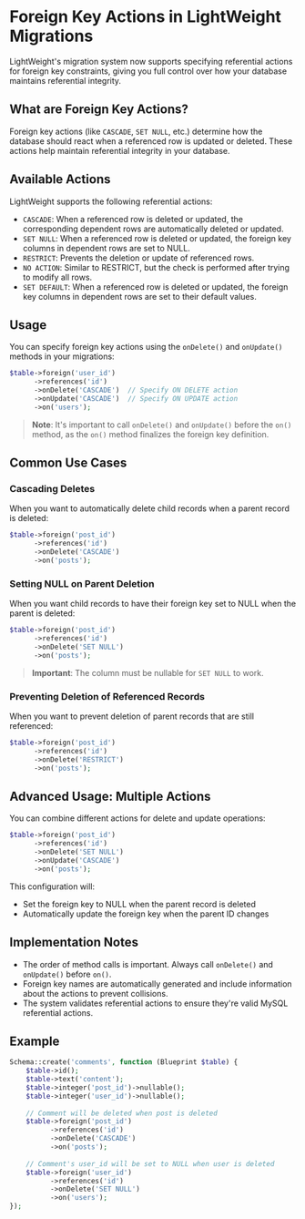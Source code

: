 # Foreign Key Actions in LightWeight Migrations

LightWeight's migration system now supports specifying referential actions for foreign key constraints, giving you full control over how your database maintains referential integrity.

## What are Foreign Key Actions?

Foreign key actions (like `CASCADE`, `SET NULL`, etc.) determine how the database should react when a referenced row is updated or deleted. These actions help maintain referential integrity in your database.

## Available Actions

LightWeight supports the following referential actions:

- `CASCADE`: When a referenced row is deleted or updated, the corresponding dependent rows are automatically deleted or updated.
- `SET NULL`: When a referenced row is deleted or updated, the foreign key columns in dependent rows are set to NULL.
- `RESTRICT`: Prevents the deletion or update of referenced rows.
- `NO ACTION`: Similar to RESTRICT, but the check is performed after trying to modify all rows.
- `SET DEFAULT`: When a referenced row is deleted or updated, the foreign key columns in dependent rows are set to their default values.

## Usage

You can specify foreign key actions using the `onDelete()` and `onUpdate()` methods in your migrations:

```php
$table->foreign('user_id')
      ->references('id')
      ->onDelete('CASCADE')  // Specify ON DELETE action
      ->onUpdate('CASCADE')  // Specify ON UPDATE action
      ->on('users');
```

> **Note**: It's important to call `onDelete()` and `onUpdate()` before the `on()` method, as the `on()` method finalizes the foreign key definition.

## Common Use Cases

### Cascading Deletes

When you want to automatically delete child records when a parent record is deleted:

```php
$table->foreign('post_id')
      ->references('id')
      ->onDelete('CASCADE')
      ->on('posts');
```

### Setting NULL on Parent Deletion

When you want child records to have their foreign key set to NULL when the parent is deleted:

```php
$table->foreign('post_id')
      ->references('id')
      ->onDelete('SET NULL')
      ->on('posts');
```

> **Important**: The column must be nullable for `SET NULL` to work.

### Preventing Deletion of Referenced Records

When you want to prevent deletion of parent records that are still referenced:

```php
$table->foreign('post_id')
      ->references('id')
      ->onDelete('RESTRICT')
      ->on('posts');
```

## Advanced Usage: Multiple Actions

You can combine different actions for delete and update operations:

```php
$table->foreign('post_id')
      ->references('id')
      ->onDelete('SET NULL')
      ->onUpdate('CASCADE')
      ->on('posts');
```

This configuration will:
- Set the foreign key to NULL when the parent record is deleted
- Automatically update the foreign key when the parent ID changes

## Implementation Notes

- The order of method calls is important. Always call `onDelete()` and `onUpdate()` before `on()`.
- Foreign key names are automatically generated and include information about the actions to prevent collisions.
- The system validates referential actions to ensure they're valid MySQL referential actions.

## Example

```php
Schema::create('comments', function (Blueprint $table) {
    $table->id();
    $table->text('content');
    $table->integer('post_id')->nullable();
    $table->integer('user_id')->nullable();
    
    // Comment will be deleted when post is deleted
    $table->foreign('post_id')
          ->references('id')
          ->onDelete('CASCADE')
          ->on('posts');
    
    // Comment's user_id will be set to NULL when user is deleted
    $table->foreign('user_id')
          ->references('id')
          ->onDelete('SET NULL')
          ->on('users');
});
```